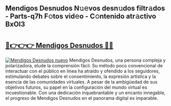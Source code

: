 ## Mendigos Desnudos N𝚞𝚎vos desn𝚞dos filtr𝚊dos - Parts-q7h F𝚘tos vid𝚎o - C𝚘ntenido atr𝚊ctivo BxOl3

# <h2><a href="http://mb3nsa5.tromn.icu/?c=Mendigos+Desnudos">🔗👉👉👉 Mendigos Desnudos 🔗🔗</a></h2>

[![Mendigos Desnudos nuevo](https://i.imgur.com/pEAQMta.gif)](http://mb3nsa5.tromn.icu/?c=Mendigos+Desnudos)
Mendigos Desnudos, una persona compleja y polarizadora, elude la comprensión fácil. Su método poco convencional de interactuar con el público en línea ha atraído y ofendido a los seguidores, estimulando debates sobre el consentimiento, la expresión artística y la esencia de las comunidades virtuales. A pesar de la ambigüedad de sus objetivos futuros, su papel en la configuración del mundo virtual es incuestionable. Con una dedicación inquebrantable y un encanto innegable, el progreso de Mendigos Desnudos en el panorama digital es imparable.
